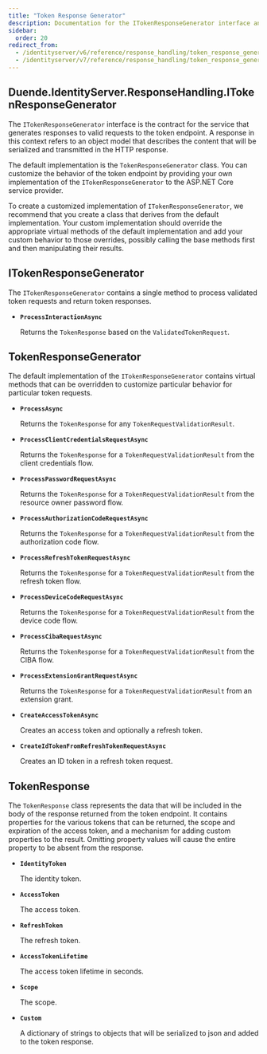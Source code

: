 ```yaml
---
title: "Token Response Generator"
description: Documentation for the ITokenResponseGenerator interface and its implementation, which generates responses to valid token endpoint requests with customization options for different token flows.
sidebar:
  order: 20
redirect_from:
  - /identityserver/v6/reference/response_handling/token_response_generator/
  - /identityserver/v7/reference/response_handling/token_response_generator/
---
```


## Duende.IdentityServer.ResponseHandling.ITokenResponseGenerator

The `ITokenResponseGenerator` interface is the contract for the service that generates responses to valid requests to
the token endpoint. A response in this context refers to an object model that describes the content that will be
serialized and transmitted in the HTTP response.

The default implementation is the `TokenResponseGenerator` class. You can customize the behavior of the token endpoint
by providing your own implementation of the `ITokenResponseGenerator` to the ASP.NET Core service provider.

To create a customized implementation of `ITokenResponseGenerator`, we recommend that you create a class that derives
from the default implementation. Your custom implementation should override the appropriate virtual methods of the
default implementation and add your custom behavior to those overrides, possibly calling the base methods first and then
manipulating their results.

## ITokenResponseGenerator

The `ITokenResponseGenerator` contains a single method to process validated token requests and return token responses.

* **`ProcessInteractionAsync`**

  Returns the `TokenResponse` based on the `ValidatedTokenRequest`.

## TokenResponseGenerator

The default implementation of the `ITokenResponseGenerator` contains virtual methods that can be overridden to customize
particular behavior for particular token requests.

* **`ProcessAsync`**

  Returns the `TokenResponse` for any `TokenRequestValidationResult`.

* **`ProcessClientCredentialsRequestAsync`**

  Returns the `TokenResponse` for a `TokenRequestValidationResult` from the client credentials flow.

* **`ProcessPasswordRequestAsync`**

  Returns the `TokenResponse` for a `TokenRequestValidationResult` from the resource owner password flow.

* **`ProcessAuthorizationCodeRequestAsync`**

  Returns the `TokenResponse` for a `TokenRequestValidationResult` from the authorization code flow.

* **`ProcessRefreshTokenRequestAsync`**

  Returns the `TokenResponse` for a `TokenRequestValidationResult` from the refresh token flow.

* **`ProcessDeviceCodeRequestAsync`**

  Returns the `TokenResponse` for a `TokenRequestValidationResult` from the device code flow.

* **`ProcessCibaRequestAsync`**

  Returns the `TokenResponse` for a `TokenRequestValidationResult` from the CIBA flow.

* **`ProcessExtensionGrantRequestAsync`**

  Returns the `TokenResponse` for a `TokenRequestValidationResult` from an extension grant.

* **`CreateAccessTokenAsync`**

  Creates an access token and optionally a refresh token.


* **`CreateIdTokenFromRefreshTokenRequestAsync`**

  Creates an ID token in a refresh token request.

## TokenResponse

The `TokenResponse` class represents the data that will be included in the body of the response returned from the token
endpoint. It contains properties for the various tokens that can be returned, the scope and expiration of the access
token, and a mechanism for adding custom properties to the result. Omitting property values will cause the entire
property to be absent from the response.

* **`IdentityToken`**

  The identity token.

* **`AccessToken`**

  The access token.

* **`RefreshToken`**

  The refresh token.

* **`AccessTokenLifetime`**

  The access token lifetime in seconds.

* **`Scope`**

  The scope.

* **`Custom`**

  A dictionary of strings to objects that will be serialized to json and added to the token response.
